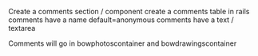 Create a comments section / component
create a comments table in rails
  comments have a name default=anonymous
  comments have a text / textarea

Comments will go in bowphotoscontainer and bowdrawingscontainer
